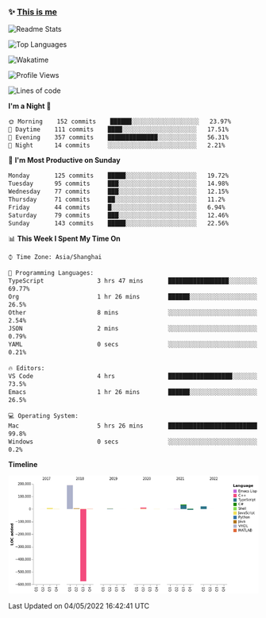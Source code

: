 <!--

**icyzeroice/icyzeroice** is a ✨ _special_ ✨ repository because its `README.md` (this file) appears on your GitHub profile.

Here are some ideas to get you started:

- 🔭 I’m currently working on ...
- 🌱 I’m currently learning ...
- 👯 I’m looking to collaborate on ...
- 🤔 I’m looking for help with ...
- 💬 Ask me about ...
- 📫 How to reach me: ...
- 😄 Pronouns: ...
- ⚡ Fun fact: ...

-->

### ✨ [This is me](https://shakugan.fandom.com/wiki/Serment)

![Readme Stats](https://github-readme-stats.vercel.app/api?username=icyzeroice)

![Top Languages](https://github-readme-stats.vercel.app/api/top-langs/?username=icyzeroice&exclude_repo=scutie2015-digimon&layout=compact&langs_count=5)

![Wakatime](https://github-readme-stats.vercel.app/api/wakatime?username=icyzeroice)

<!--START_SECTION:waka-->
![Profile Views](http://img.shields.io/badge/Profile%20Views-1-blue)

![Lines of code](https://img.shields.io/badge/From%20Hello%20World%20I%27ve%20Written--293%20Thousand%20lines%20of%20code-blue)

**I'm a Night 🦉** 

```text
🌞 Morning    152 commits    ██████░░░░░░░░░░░░░░░░░░░   23.97% 
🌆 Daytime    111 commits    ████░░░░░░░░░░░░░░░░░░░░░   17.51% 
🌃 Evening    357 commits    ██████████████░░░░░░░░░░░   56.31% 
🌙 Night      14 commits     ░░░░░░░░░░░░░░░░░░░░░░░░░   2.21%

```
📅 **I'm Most Productive on Sunday** 

```text
Monday       125 commits    █████░░░░░░░░░░░░░░░░░░░░   19.72% 
Tuesday      95 commits     ███░░░░░░░░░░░░░░░░░░░░░░   14.98% 
Wednesday    77 commits     ███░░░░░░░░░░░░░░░░░░░░░░   12.15% 
Thursday     71 commits     ██░░░░░░░░░░░░░░░░░░░░░░░   11.2% 
Friday       44 commits     █░░░░░░░░░░░░░░░░░░░░░░░░   6.94% 
Saturday     79 commits     ███░░░░░░░░░░░░░░░░░░░░░░   12.46% 
Sunday       143 commits    █████░░░░░░░░░░░░░░░░░░░░   22.56%

```


📊 **This Week I Spent My Time On** 

```text
⌚︎ Time Zone: Asia/Shanghai

💬 Programming Languages: 
TypeScript               3 hrs 47 mins       █████████████████░░░░░░░░   69.77% 
Org                      1 hr 26 mins        ██████░░░░░░░░░░░░░░░░░░░   26.5% 
Other                    8 mins              ░░░░░░░░░░░░░░░░░░░░░░░░░   2.54% 
JSON                     2 mins              ░░░░░░░░░░░░░░░░░░░░░░░░░   0.79% 
YAML                     0 secs              ░░░░░░░░░░░░░░░░░░░░░░░░░   0.21%

🔥 Editors: 
VS Code                  4 hrs               ██████████████████░░░░░░░   73.5% 
Emacs                    1 hr 26 mins        ██████░░░░░░░░░░░░░░░░░░░   26.5%

💻 Operating System: 
Mac                      5 hrs 26 mins       █████████████████████████   99.8% 
Windows                  0 secs              ░░░░░░░░░░░░░░░░░░░░░░░░░   0.2%

```

**Timeline**

![Chart not found](https://raw.githubusercontent.com/icyzeroice/icyzeroice/main/charts/bar_graph.png) 


 Last Updated on 04/05/2022 16:42:41 UTC
<!--END_SECTION:waka-->

<!--

### Related
- https://github.com/abhisheknaiidu/awesome-github-profile-readme
- https://github.com/coderjojo/creative-profile-readme
- https://github.com/elangosundar/awesome-README-templates
- https://github.com/durgeshsamariya/awesome-github-profile-readme-templates
- https://github.com/anmol098/waka-readme-stats

-->

